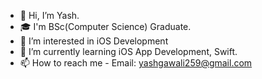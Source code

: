 - 👋 Hi, I’m Yash.
- 🎓 I'm BSc(Computer Science) Graduate.
- 👀 I’m interested in iOS Development
- 🌱 I’m currently learning iOS App Development, Swift.
- 📫 How to reach me - Email: yashgawali259@gmail.com

<!---
yashgawali25/yashgawali25 is a ✨ special ✨ repository because its `README.md` (this file) appears on your GitHub profile.
You can click the Preview link to take a look at your changes.
--->

